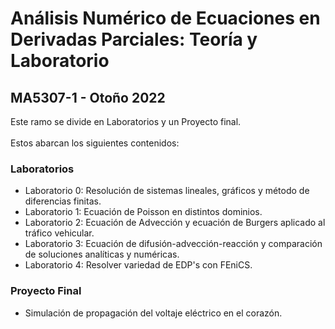 # Análisis Numérico de Ecuaciones en Derivadas Parciales: Teoría y Laboratorio
## MA5307-1 - Otoño 2022

Este ramo se divide en Laboratorios y un Proyecto final. <br>
<br>
Estos abarcan los siguientes contenidos: <br>

### Laboratorios

- Laboratorio 0: Resolución de sistemas lineales, gráficos y método de diferencias finitas.
- Laboratorio 1: Ecuación de Poisson en distintos dominios.
- Laboratorio 2: Ecuación de Advección y ecuación de Burgers aplicado al tráfico vehicular.
- Laboratorio 3: Ecuación de difusión-advección-reacción y comparación de soluciones analíticas y numéricas.
- Laboratorio 4: Resolver variedad de EDP's con FEniCS.

### Proyecto Final

- Simulación de propagación del voltaje eléctrico en el corazón.
